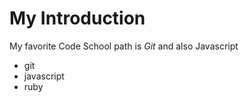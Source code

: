 My Introduction
==========

My favorite Code School path is *Git* and also Javascript
* git
* javascript 
* ruby


